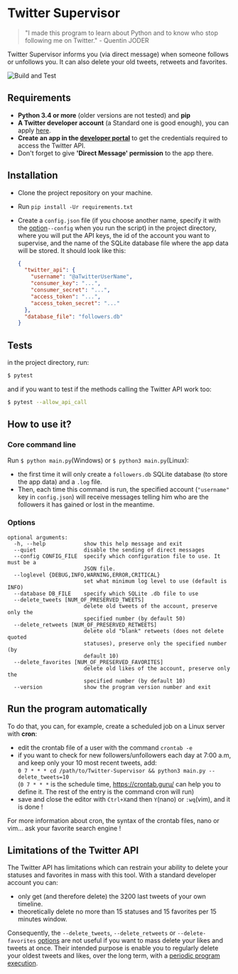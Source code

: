 # Twitter Supervisor
> "I made this program to learn about Python and to know who stop following me on Twitter." - Quentin JODER 

Twitter Supervisor informs you (via direct message) when someone follows or unfollows you. It can also delete your old
tweets, retweets and favorites.

![Build and Test](https://github.com/QuentinJoder/Twitter-Supervisor/workflows/build-and-test/badge.svg?branch=master)

## Requirements
* **Python 3.4 or more** (older versions are not tested) and **pip**
* **A Twitter developer account** (a Standard one is good enough), you can apply [here](https://developer.twitter.com/en/apply-for-access).
* **Create an app in the [developer portal](https://developer.twitter.com/en/portal/projects-and-apps)** to get the
credentials required to access the Twitter API.
* Don't forget to give **'Direct Message' permission** to the app there.

## Installation
* Clone the project repository on your machine.
* Run `pip install -Ur requirements.txt`
* Create a `config.json` file (if you choose another name, specify it with the [option](#options)`--config` when you run
 the script) in the project directory, where you will put the API keys, the id of the account you want to supervise, and
  the name of the SQLite database file where the app data will be stored. It should look like this:

    ```json
    {
      "twitter_api": {
        "username": "@aTwitterUserName",
        "consumer_key": "...",
        "consumer_secret": "...",
        "access_token": "...",
        "access_token_secret": "..."
      },
      "database_file": "followers.db"
    }
    ```

## Tests
in the project directory, run: 
```bash
$ pytest
``` 
and if you want to test if the methods calling the Twitter API work too:
```bash
$ pytest --allow_api_call
```

## How to use it?
### Core command line
Run `$ python main.py`(Windows) or `$ python3 main.py`(Linux):
* the first time it will only create a `followers.db` SQLite database (to store the app data) and a `.log` file.
* Then, each time this command is run, the specified account (`"username"` key in `config.json`) will receive messages
telling him who are the followers it has gained or lost in the meantime.


### Options
```
optional arguments:
  -h, --help            show this help message and exit
  --quiet               disable the sending of direct messages
  --config CONFIG_FILE  specify which configuration file to use. It must be a
                        JSON file.
  --loglevel {DEBUG,INFO,WARNING,ERROR,CRITICAL}
                        set what minimum log level to use (default is INFO)
  --database DB_FILE    specify which SQLite .db file to use
  --delete_tweets [NUM_OF_PRESERVED_TWEETS]
                        delete old tweets of the account, preserve only the
                        specified number (by default 50)
  --delete_retweets [NUM_OF_PRESERVED_RETWEETS]
                        delete old "blank" retweets (does not delete quoted
                        statuses), preserve only the specified number (by
                        default 10)
  --delete_favorites [NUM_OF_PRESERVED_FAVORITES]
                        delete old likes of the account, preserve only the
                        specified number (by default 10)
  --version             show the program version number and exit

```


## Run the program automatically
To do that, you can, for example, create a scheduled job on a Linux server with **cron**:
* edit the crontab file of a user with the command `crontab -e`
* if you want to check for new followers/unfollowers each day at 7:00 a.m, and keep only your 10 most recent tweets, add:
<br/>`0 7 * * * cd /path/to/Twitter-Supervisor && python3 main.py --delete_tweets=10`
<br/>(`0 7 * * *` is the schedule time, https://crontab.guru/ can help you to define it. The rest of the entry is the 
command cron will run)
* save and close the editor with `Ctrl+X`and then `Y`(nano) or `:wq`(vim), and it is done !

For more information about cron, the syntax of the crontab files, nano or vim... ask your favorite search engine !

## Limitations of the Twitter API
The Twitter API has limitations which can restrain your ability to delete your statuses and favorites in 
mass with this tool. With a standard developer account you can:

- only get (and therefore delete) the 3200 last tweets of your own timeline.
- theoretically delete no more than 15 statuses and 15 favorites per 15 minutes window.

Consequently, the `--delete_tweets`, `--delete_retweets` or `--delete-favorites` [options](#options) are not useful if you want to mass
 delete your likes and tweets at once. Their intended purpose is enable you to regularly delete your oldest tweets and 
 likes, over the long term, with a [periodic program execution](#run-the-program-automatically).
